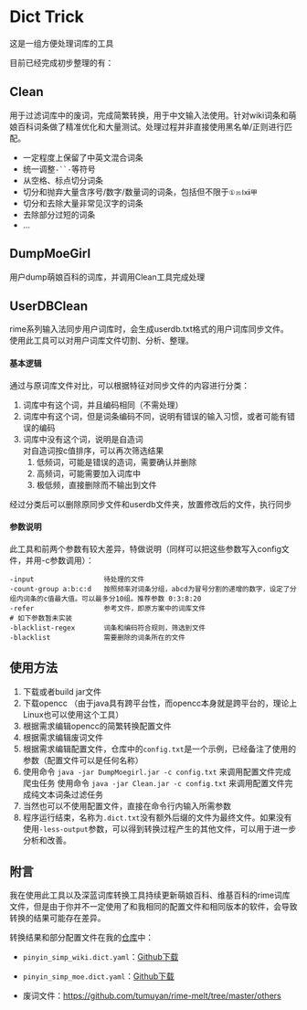 # Dict Trick

这是一组方便处理词库的工具

目前已经完成初步整理的有：

## Clean

用于过滤词库中的废词，完成简繁转换，用于中文输入法使用。针对wiki词条和萌娘百科词条做了精准优化和大量测试。处理过程并非直接使用黑名单/正则进行匹配。

- 一定程度上保留了中英文混合词条
- 统一调整`-``·`等符号
- 从空格、标点切分词条
- 切分和抛弃大量含序号/数字/数量词的词条，包括但不限于`①⒛Ⅰⅻ甲`
- 切分和去除大量非常见汉字的词条
- 去除部分过短的词条
- ...

## DumpMoeGirl

用户dump萌娘百科的词库，并调用Clean工具完成处理

## UserDBClean

rime系列输入法同步用户词库时，会生成userdb.txt格式的用户词库同步文件。  
使用此工具可以对用户词库文件切割、分析、整理。  

#### 基本逻辑
通过与原词库文件对比，可以根据特征对同步文件的内容进行分类：  
1. 词库中有这个词，并且编码相同（不需处理）  
2. 词库中有这个词，但是词条编码不同，说明有错误的输入习惯，或者可能有错误的编码  
3. 词库中没有这个词，说明是自造词  
   对自造词按c值排序，可以再次筛选结果
   1. 低频词，可能是错误的造词，需要确认并删除
   2. 高频词，可能需要加入词库中
   3. 极低频，直接删除而不输出到文件
   
经过分类后可以删除原同步文件和userdb文件夹，放置修改后的文件，执行同步

#### 参数说明
此工具和前两个参数有较大差异，特做说明（同样可以把这些参数写入config文件，并用-c参数调用）：

    -input                 待处理的文件
    -count-group a:b:c:d   按照频率对词条分组，abcd为冒号分割的递增的数字，设定了分组内词条的c值最大值。可以最多分10组。推荐参数 0:3:8:20
    -refer                 参考文件，即原方案中的词库文件
    # 如下参数暂未实装
    -blacklist-regex       词条和编码符合规则，筛选到文件
    -blacklist             需要删除的词条所在的文件

## 使用方法

1. 下载或者build jar文件
2. 下载opencc （由于java具有跨平台性，而opencc本身就是跨平台的，理论上Linux也可以使用这个工具）
3. 根据需求编辑opencc的简繁转换配置文件
4. 根据需求编辑废词文件
5. 根据需求编辑配置文件，仓库中的`config.txt`是一个示例，已经备注了使用的参数（配置文件可以是任何名称）
6. 使用命令 `java -jar DumpMoegirl.jar -c config.txt` 来调用配置文件完成爬虫任务
   使用命令 `java -jar Clean.jar -c config.txt` 来调用配置文件完成纯文本词条过滤任务
7. 当然也可以不使用配置文件，直接在命令行内输入所需参数
8. 程序运行结束，名称为`.dict.txt`没有额外后缀的文件为最终文件。如果没有使用`-less-output`参数，可以得到转换过程产生的其他文件，可以用于进一步分析和改善。



## 附言

我在使用此工具以及深蓝词库转换工具持续更新萌娘百科、维基百科的rime词库文件，但是由于你并不一定使用了和我相同的配置文件和相同版本的软件，会导致转换的结果可能存在差异。



转换结果和部分配置文件在我的[仓库](https://github.com/tumuyan/rime-melt)中：

- `pinyin_simp_wiki.dict.yaml`：[Github下载](https://github.com/tumuyan/rime-pinyin-simp/raw/master/pinyin_simp_wiki.dict.yaml)
- `pinyin_simp_moe.dict.yaml`：[Github下载](https://github.com/tumuyan/rime-pinyin-simp/raw/master/pinyin_simp_moe.dict.yaml)

- 废词文件：https://github.com/tumuyan/rime-melt/tree/master/others
